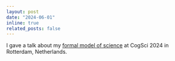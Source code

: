 ```yaml
---
layout: post
date: "2024-06-01"
inline: true
related_posts: false
---
```


I gave a talk about my [formal model of science](https://escholarship.org/uc/item/9cb0b1pw) at CogSci 2024 in Rotterdam, Netherlands.